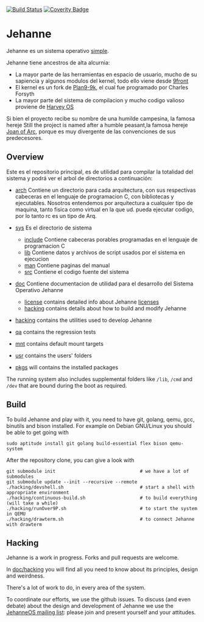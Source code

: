 [![Build Status](https://api.travis-ci.org/JehanneOS/jehanne.svg?branch=master)](https://travis-ci.org/JehanneOS/jehanne)
[![Coverity Badge](https://scan.coverity.com/projects/7364/badge.svg)](https://scan.coverity.com/projects/jehanne)

# Jehanne

Jehanne es un sistema operativo [simple][simplicity].

Jehanne tiene ancestros de alta alcurnia:

- La mayor parte de las herramientas en espacio de usuario, mucho de su sapiencia y algunos modulos del kernel, todo ello viene desde [9front][9front]
- El kernel es un fork de [Plan9-9k][plan9-9k], el cual fue programado por Charles Forsyth
- La mayor parte del sistema de compilacion y mucho codigo valioso proviene de [Harvey OS][harvey]

Si bien el proyecto recibe su nombre de una humilde campesina, la famosa hereje Still the project is named after a humble peasant,la famosa hereje  [Joan of Arc][arc], porque es muy divergente de las convenciones de sus predecesores.

## Overview

Este es el repositorio principal, es de utilidad para compilar la totalidad del sistema y podrá ver el arbol de directorios a continuación:

- [arch](./arch/) Contiene un directorio para cada arquitectura, con sus respectivas cabeceras en el lenguaje de programacion C, con bibliotecas y ejecutables. Nosotros entendemos por arquitectura a cualquier tipo de maquina, tanto fisica como virtual en la que ud. pueda ejecutar codigo, por lo tanto rc es un tipo de Arq.
- [sys](./sys) Es el directorio de sistema
    * [include](./sys/include) Contiene cabeceras porables programadas en el lenguaje de programacion C 
    * [lib](./sys/lib) Contiene datos y archivos de script usados por el sistema en ejecucion
    * [man](./sys/man) Contiene paginas del manual
    * [src](./sys/src) Contiene el codigo fuente del sistema
- [doc](./doc/) Contiene documentacion de utilidad para el desarrollo del Sistema Operativo Jehanne
  
    * [license](./doc/license/) contains detailed info
      about Jehanne [licenses][lic]
    * [hacking](./doc/hacking/) contains details about how
      to build and modify Jehanne
- [hacking](./hacking) contains the utilities used to
  develop Jehanne
- [qa](./qa) contains the regression tests
- [mnt](./mnt) contains default mount targets
- [usr](./usr) contains the users' folders
- [pkgs](./pkgs) will contains the installed packages

The running system also includes supplemental folders like `/lib`,
`/cmd` and `/dev` that are bound during the boot as required.

## Build

To build Jehanne and play with it, you need to have git, golang, qemu,
gcc, binutils and bison installed.
For example on Debian GNU/Linux you should be able to get going with

	sudo aptitude install git golang build-essential flex bison qemu-system

After the repository clone, you can give a look with

	git submodule init                               # we have a lot of submodules
	git submodule update --init --recursive --remote
	./hacking/devshell.sh                            # start a shell with appropriate environment
	./hacking/continuous-build.sh                    # to build everything (will take a while)
	./hacking/runOver9P.sh                           # to start the system in QEMU
	./hacking/drawterm.sh                            # to connect Jehanne with drawterm

## Hacking

Jehanne is a work in progress.
Forks and pull requests are welcome.

In [doc/hacking](./doc/hacking/) you will find all you
need to know about its principles, design and weirdness.

There's a lot of work to do, in every area of the system.

To coordinate our efforts, we use the github issues.
To discuss (and even debate) about the design and development of Jehanne
we use the [JehanneOS mailing list][mailinglist]: please join and present
yourself and your attitudes.

[simplicity]: http://plato.stanford.edu/entries/simplicity/ "What is simplicity?"
[harvey]: http://harvey-os.org "Harvey OS"
[9front]: http://9front.org/ "THE PLAN FELL OFF"
[plan9-9k]: https://bitbucket.org/forsyth/plan9-9k "Experimental 64-bit Plan 9 kernel"
[nix]: https://github.com/rminnich/nix-os
[arc]: https://en.wikipedia.org/wiki/Joan_of_Arc "Jeanne d'Arc"
[lic]: ./LICENSE.md "A summary of Jehanne licensing"
[mailinglist]: https://groups.google.com/forum/#!forum/jehanneos


